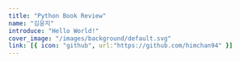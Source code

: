 ```yaml
---
title: "Python Book Review"
name: "김윤지"
introduce: "Hello World!"
cover_image: "/images/background/default.svg"
link: [{ icon: "github", url:"https://github.com/himchan94" }]
---
```


